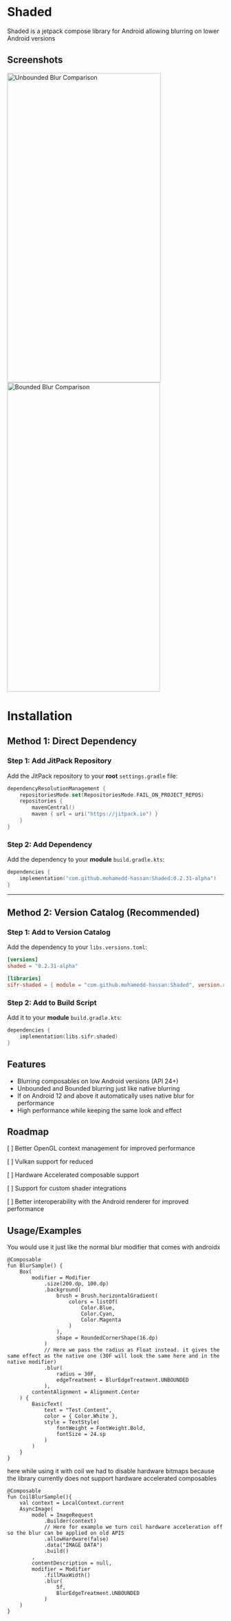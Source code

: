 
# Shaded

Shaded is a jetpack compose library for Android allowing blurring on lower Android versions


## Screenshots

<img width="357" height="720" alt="Unbounded Blur Comparison" src="https://github.com/user-attachments/assets/864e02f6-a22b-4e33-8e1b-a4dc4a5ef5d7" />
<img width="355" height="720" alt="Bounded Blur Comparison" src="https://github.com/user-attachments/assets/b1596273-588c-4aaa-9de7-5dc3779ba58e" />

# Installation

## Method 1: Direct Dependency

### Step 1: Add JitPack Repository

Add the JitPack repository to your **root** `settings.gradle` file:

```kotlin
dependencyResolutionManagement {
    repositoriesMode.set(RepositoriesMode.FAIL_ON_PROJECT_REPOS)
    repositories {
        mavenCentral()
        maven { url = uri("https://jitpack.io") }
    }
}
```

### Step 2: Add Dependency

Add the dependency to your **module** `build.gradle.kts`:

```kotlin
dependencies {
    implementation("com.github.mohamedd-hassan:Shaded:0.2.31-alpha")
}
```

---

## Method 2: Version Catalog (Recommended)

### Step 1: Add to Version Catalog

Add the dependency to your `libs.versions.toml`:

```toml
[versions]
shaded = "0.2.31-alpha"

[libraries]
sifr-shaded = { module = "com.github.mohamedd-hassan:Shaded", version.ref = "shaded" }
```

### Step 2: Add to Build Script

Add it to your **module** `build.gradle.kts`:

```kotlin
dependencies {
    implementation(libs.sifr.shaded)
}
```
## Features

- Blurring composables on low Android versions (API 24+)
- Unbounded and Bounded blurring just like native blurring
- If on Android 12 and above it automatically uses native blur for performance
- High performance while keeping the same look and effect


## Roadmap

[ ] Better OpenGL context management for improved performance

[ ] Vulkan support for reduced 

[ ] Hardware Accelerated composable support

[ ] Support for custom shader integrations

[ ] Better interoperability with the Android renderer for improved performance

## Usage/Examples

You would use it just like the normal blur modifier that comes with androidx

```
@Composable
fun BlurSample() {
    Box(
        modifier = Modifier
            .size(200.dp, 100.dp)
            .background(
                brush = Brush.horizontalGradient(
                    colors = listOf(
                        Color.Blue,
                        Color.Cyan,
                        Color.Magenta
                    )
                ),
                shape = RoundedCornerShape(16.dp)
            )
            // Here we pass the radius as Float instead. it gives the same effect as the native one (30F will look the same here and in the native modifier)
            .blur(
                radius = 30F,
                edgeTreatment = BlurEdgeTreatment.UNBOUNDED
            ),
        contentAlignment = Alignment.Center
    ) {
        BasicText(
            text = "Test Content",
            color = { Color.White },
            style = TextStyle(
                fontWeight = FontWeight.Bold,
                fontSize = 24.sp
            )
        )
    }
}
```
here while using it with coil we had to disable hardware bitmaps because the library currently does not support hardware accelerated composables

```
@Composable
fun CoilBlurSample(){
    val context = LocalContext.current
    AsyncImage(
        model = ImageRequest
            .Builder(context)
            // Here for example we turn coil hardware acceleration off so the blur can be applied on old APIS
            .allowHardware(false)
            .data("IMAGE DATA")
            .build()
        ,
        contentDescription = null,
        modifier = Modifier
            .fillMaxWidth()
            .blur(
                5f,
                BlurEdgeTreatment.UNBOUNDED
            )
    )
}
```

